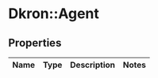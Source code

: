 # Dkron::Agent

## Properties
Name | Type | Description | Notes
------------ | ------------- | ------------- | -------------


